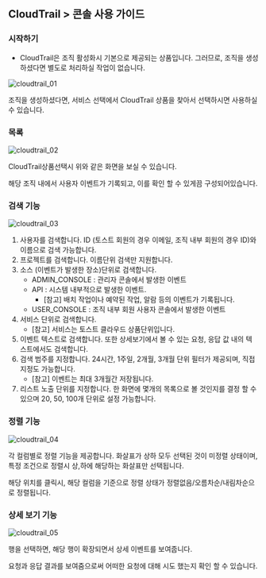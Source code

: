 
## CloudTrail > 콘솔 사용 가이드

### 시작하기
* CloudTrail은 조직 활성화시 기본으로 제공되는 상품입니다. 그러므로, 조직을 생성하셨다면 별도로 처리하실 작업이 없습니다.

![cloudtrail_01](https://static.toastoven.net/prod_cloudtrail/cloudtrail_01.png)

조직을 생성하셨다면, 서비스 선택에서 CloudTrail 상품을 찾아서 선택하시면 사용하실 수 있습니다.

### 목록

![cloudtrail_02](https://static.toastoven.net/prod_cloudtrail/cloudtrail_02.png)

CloudTrail상품선택시 위와 같은 화면을 보실 수 있습니다.

해당 조직 내에서 사용자 이벤트가 기록되고, 이를 확인 할 수 있게끔 구성되어있습니다.

### 검색 기능

![cloudtrail_03](https://static.toastoven.net/prod_cloudtrail/cloudtrail_03.png)

1. 사용자를 검색합니다. ID (토스트 회원의 경우 이메일, 조직 내부 회원의 경우 ID)와 이름으로 검색 가능합니다.
2. 프로젝트를 검색합니다. 이름단위 검색만 지원합니다.
3. 소스 (이벤트가 발생한 장소)단위로 검색합니다.
   * ADMIN_CONSOLE : 관리자 콘솔에서 발생한 이벤트
   * API : 시스템 내부적으로 발생한 이벤트. 
     * [참고] 배치 작업이나 예약된 작업, 알람 등의 이벤트가 기록됩니다.
   * USER_CONSOLE : 조직 내부 회원 사용자 콘솔에서 발생한 이벤트
4. 서비스 단위로 검색합니다. 
    * [참고] 서비스는 토스트 클라우드 상품단위입니다.
5. 이벤트 텍스트로 검색합니다. 또한 상세보기에서 볼 수 있는 요청, 응답 값 내의 텍스트에서도 검색합니다.
6. 검색 범주를 지정합니다. 24시간, 1주일, 2개월, 3개월 단위 필터가 제공되며, 직접 지정도 가능합니다. 
   * [참고] 이벤트는 최대 3개월간 저장됩니다.
7. 리스트 노출 단위를 지정합니다. 한 화면에 몇개의 목록으로 볼 것인지를 결정 할 수 있으며 20, 50, 100개 단위로 설정 가능합니다.

### 정렬 기능

![cloudtrail_04](https://static.toastoven.net/prod_cloudtrail/cloudtrail_04.png)

각 컬럼별로 정렬 기능을 제공합니다. 
화살표가 상하 모두 선택된 것이 미정렬 상태이며, 특정 조건으로 정렬시 상,하에 해당하는 화살표만 선택됩니다. 

해당 위치를 클릭시, 해당 컬럼을 기준으로 정렬 상태가 정렬없음/오름차순/내림차순으로 정렬됩니다.

### 상세 보기 기능

![cloudtrail_05](https://static.toastoven.net/prod_cloudtrail/cloudtrail_05.png)

행을 선택하면, 해당 행이 확장되면서 상세 이벤트를 보여줍니다.

요청과 응답 결과를 보여줌으로써 어떠한 요청에 대해 시도 했는지 확인 할 수 있습니다.
